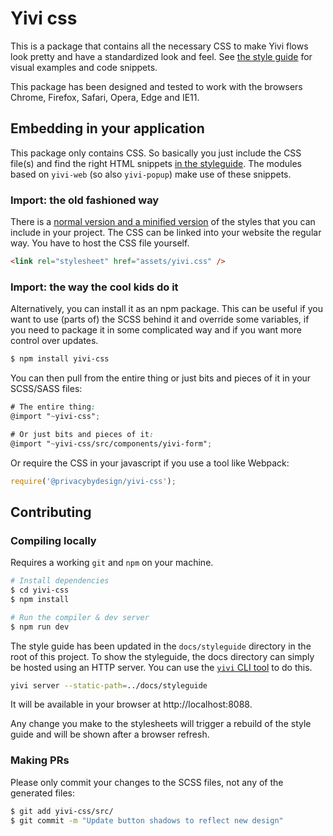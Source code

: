 # Yivi css

This is a package that contains all the necessary CSS to make Yivi flows look
pretty and have a standardized look and feel. See
[the style guide](https://privacybydesign.github.io/yivi-frontend-packages/styleguide)
for visual examples and code snippets.

This package has been designed and tested to work with the browsers Chrome,
Firefox, Safari, Opera, Edge and IE11.

## Embedding in your application

This package only contains CSS. So basically you just include the CSS file(s)
and find the right HTML snippets [in the styleguide](https://privacybydesign.github.io/yivi-frontend-packages/styleguide/section-examples.html).
The modules based on `yivi-web` (so also `yivi-popup`) make use of these snippets.

### Import: the old fashioned way

There is a [normal version and a minified version](https://gitlab.science.ru.nl/yivi/github-mirrors/yivi-frontend-packages/-/jobs/artifacts/master/browse/yivi-css/dist?job=yivi-css)
of the styles that you can include in your project. The CSS can be linked into
your website the regular way. You have to host the CSS file yourself.

```html
<link rel="stylesheet" href="assets/yivi.css" />
```

### Import: the way the cool kids do it

Alternatively, you can install it as an npm package. This can be useful if you
want to use (parts of) the SCSS behind it and override some variables, if you
need to package it in some complicated way and if you want more control over
updates.

```bash
$ npm install yivi-css
```

You can then pull from the entire thing or just bits and pieces of it in your
SCSS/SASS files:

```scss
# The entire thing:
@import "~yivi-css";

# Or just bits and pieces of it:
@import "~yivi-css/src/components/yivi-form";
```

Or require the CSS in your javascript if you use a tool like Webpack:

```javascript
require('@privacybydesign/yivi-css');
```

## Contributing

### Compiling locally

Requires a working `git` and `npm` on your machine.

```bash
# Install dependencies
$ cd yivi-css
$ npm install

# Run the compiler & dev server
$ npm run dev
```

The style guide has been updated in the `docs/styleguide` directory in
the root of this project. To show the styleguide, the docs
directory can simply be hosted using an HTTP
server. You can use the [`yivi` CLI tool](https://github.com/privacybydesign/yivigo/releases/latest)
to do this.

```bash
yivi server --static-path=../docs/styleguide
```

It will be available in your browser at http://localhost:8088.

Any change you make to the stylesheets will trigger a rebuild of the style guide
and will be shown after a browser refresh.

### Making PRs

Please only commit your changes to the SCSS files, not any of the generated
files:

```bash
$ git add yivi-css/src/
$ git commit -m "Update button shadows to reflect new design"
```
